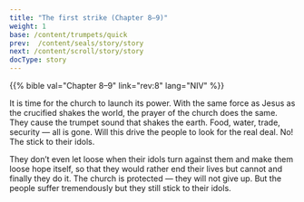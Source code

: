 ```yaml
---
title: "The first strike (Chapter 8–9)"
weight: 1
base: /content/trumpets/quick
prev:  /content/seals/story/story
next: /content/scroll/story/story
docType: story
---
```


{{% bible val="Chapter 8–9" link="rev:8" lang="NIV" %}}

<a name="3037"></a>
It is time for the church to launch its power. With the same force as Jesus as the crucified shakes the world, the prayer of the church does the same. They cause the trumpet sound that shakes the earth. Food, water, trade, security — all is gone. Will this drive the people to look for the real deal. No! The stick to their idols.

They don’t even let loose when their idols turn against them and make them loose hope itself, so that they would rather end their lives but cannot and finally they do it. The church is protected — they will not give up. But the people suffer tremendously but they still stick to their idols.

